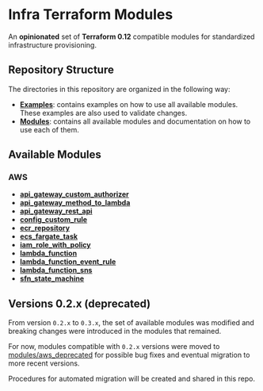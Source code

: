 # Infra Terraform Modules

An **opinionated** set of **Terraform 0.12** compatible modules for standardized infrastructure provisioning.

## Repository Structure

The directories in this repository are organized in the following way:

- [**Examples**](examples): contains examples on how to use all available modules. These examples are also used to validate changes.
- [**Modules**](modules): contains all available modules and documentation on how to use each of them.

## Available Modules

### AWS

- [**api_gateway_custom_authorizer**](modules/aws/api_gateway_custom_authorizer)
- [**api_gateway_method_to_lambda**](modules/aws/api_gateway_method_to_lambda)
- [**api_gateway_rest_api**](modules/aws/api_gateway_rest_api)
- [**config_custom_rule**](modules/aws/config_custom_rule)
- [**ecr_repository**](modules/aws/ecr_repository)
- [**ecs_fargate_task**](modules/aws/ecs_fargate_task)
- [**iam_role_with_policy**](modules/aws/iam_role_with_policy)
- [**lambda_function**](modules/aws/lambda_function)
- [**lambda_function_event_rule**](modules/aws/lambda_function_event_rule)
- [**lambda_function_sns**](modules/aws/lambda_function_sns)
- [**sfn_state_machine**](modules/aws/sfn_state_machine)

## Versions 0.2.x (deprecated)

From version `0.2.x` to `0.3.x`, the set of available modules was modified and breaking changes were introduced in the modules that remained.

For now, modules compatible with `0.2.x` versions were moved to [modules/aws_deprecated](modules/aws_deprecated) for possible bug fixes and eventual migration to more recent versions.

Procedures for automated migration will be created and shared in this repo.
